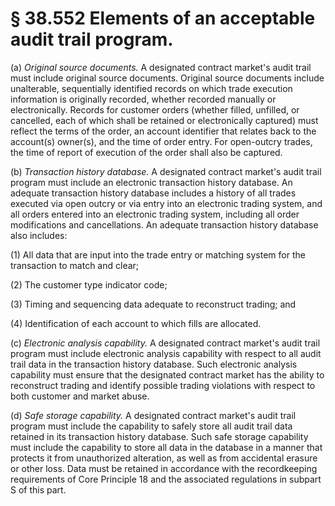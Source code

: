 # § 38.552   Elements of an acceptable audit trail program.

(a) *Original source documents.* A designated contract market's audit trail must include original source documents. Original source documents include unalterable, sequentially identified records on which trade execution information is originally recorded, whether recorded manually or electronically. Records for customer orders (whether filled, unfilled, or cancelled, each of which shall be retained or electronically captured) must reflect the terms of the order, an account identifier that relates back to the account(s) owner(s), and the time of order entry. For open-outcry trades, the time of report of execution of the order shall also be captured.


(b) *Transaction history database.* A designated contract market's audit trail program must include an electronic transaction history database. An adequate transaction history database includes a history of all trades executed via open outcry or via entry into an electronic trading system, and all orders entered into an electronic trading system, including all order modifications and cancellations. An adequate transaction history database also includes:


(1) All data that are input into the trade entry or matching system for the transaction to match and clear;


(2) The customer type indicator code;


(3) Timing and sequencing data adequate to reconstruct trading; and


(4) Identification of each account to which fills are allocated.


(c) *Electronic analysis capability.* A designated contract market's audit trail program must include electronic analysis capability with respect to all audit trail data in the transaction history database. Such electronic analysis capability must ensure that the designated contract market has the ability to reconstruct trading and identify possible trading violations with respect to both customer and market abuse.


(d) *Safe storage capability.* A designated contract market's audit trail program must include the capability to safely store all audit trail data retained in its transaction history database. Such safe storage capability must include the capability to store all data in the database in a manner that protects it from unauthorized alteration, as well as from accidental erasure or other loss. Data must be retained in accordance with the recordkeeping requirements of Core Principle 18 and the associated regulations in subpart S of this part.





